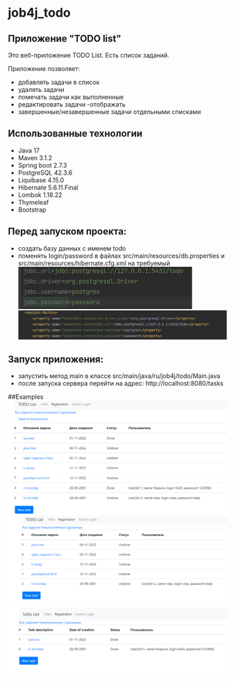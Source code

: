 # job4j_todo

## Приложение "TODO list"

Это веб-приложение TODO List. Есть список заданий.

Приложение позволяет:
- добавлять задачи в список
- удалять задачи 
- помечать задачи как выполненные
- редактировать задачи -отображать
- завершенные/незавершенные задачи отдельными списками

## Использованные технологии

- Java 17
- Maven 3.1.2
- Spring boot 2.7.3
- PostgreSQL 42.3.6
- Liquibase 4.15.0
- Hibernate 5.6.11.Final
- Lombok 1.18.22
- Thymeleaf
- Bootstrap

## Перед запуском проекта:

- создать базу данных с именем todo
- поменять login/password в файлах src/main/resources/db.properties и src/main/resources/hibernate.cfg.xml на требуемый
  ![](images/step1.png)
  ![](images/step2.png)

## Запуск приложения:

- запустить метод main в классе src/main/java/ru/job4j/todo/Main.java
- после запуска сервера перейти на адрес: http://localhost:8080/tasks

##Examples
![](images/ex1.png)
![](images/ex2.png)
![](images/ex3.png)